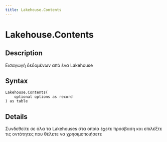 ```yaml
---
title: Lakehouse.Contents
---
```


# Lakehouse.Contents


## Description

Εισαγωγή δεδομένων από ένα Lakehouse


## Syntax

```powerquery
Lakehouse.Contents(
    optional options as record
) as table
```


## Details

Συνδεθείτε σε όλα τα Lakehouses στα οποία έχετε πρόσβαση και επιλέξτε τις οντότητες που θέλετε να χρησιμοποιήσετε


